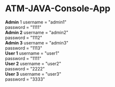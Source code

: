 # ATM-JAVA-Console-App <br />
**Admin** 1 username = "admin1"<br />
        password = "1111"<br />
**Admin 2** username = "admin2"<br />
        password = "1112"<br />
**Admin 3** username = "admin3"<br />
        password = "1113"<br />
**User 1** username = "user1"<br />
        password = "1111"<br />
**User 2** username = "user2"<br />
        password = "2222"<br />
**User 3** username = "user3"<br />
        password = "3333"<br />
